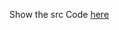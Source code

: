 Show the src Code [here](https://winay-chowdary66.github.io/python-program-convert-numbers-to-words/)
